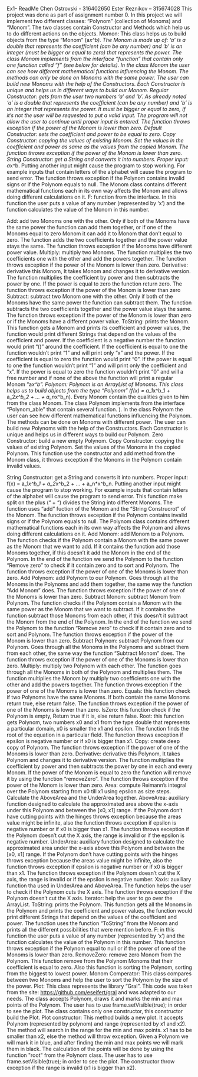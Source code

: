 Ex1- ReadMe
Chen Ostrovski - 316402650
Ester Reznikov – 315674028
This project was done as part of assignment number 0. In this project we will implement two different classes:  “Polynom” (collection of Monoms) and “Monom”. The two classes contain Constructor and Methods which help us to do different actions on the objects.
Momon:
This class helps us to build objects from the type “Monom” (a*x^b). The Monom is made up of: ‘a’ is a double that represents the coefficient (can be any number) and ‘b’ is an integer (must be bigger or equal to zero) that represents the power. The class Monom implements from the interface “function” that contain only one function called “f” (see below for details). In the class Monom the user can see how different mathematical functions influencing the Monom. The methods can only be done on Monoms with the same power.
The user can build new Monoms with the help of the Constructors. Each Constructor is unique and helps us in different ways to build our Monom.
Regular Constructor: gets from the user two numbers ‘a’ and ‘b’. As already noted ‘a’ is a double that represents the coefficient (can be any number) and ‘b’ is an integer that represents the power. It must be bigger or equal to zero, if it’s not the user will be requested to put a valid input. The program will not allow the user to continue until proper input is entered. The function throws exception if the power of the Monom is lower than zero.
Default Constructor: sets the coefficient and power to be equal to zero.
Copy Constructor: copying the values of existing Monom. Set the values in the coefficient and power as same as the values from the copied Monom. The function throws exception if the power of the Monom is lower than zero.
String Constructor: get a String and converts it into numbers. Proper input: a*x^b. Putting another input might cause the program to stop working. For example inputs that contain letters of the alphabet will cause the program to send error. The function throws exception if the Polynom contains invalid signs or if the Polynom equals to null. 
The Monom class contains different mathematical functions each in its own way affects the Monom and allows doing different calculations on it.
F: function from the interface. In this function the user puts a value of any number (represented by ‘x’) and the function calculates the value of the Monom in this number.  

Add: add two Monoms one with the other. Only if both of the Monoms have the same power the function can add them together, or if one of the Monoms equal to zero Monom it can add it to Monom that don’t equal to zero. The function adds the two coefficients together and the power value stays the same. The function throws exception if the Monoms have different power value.
Multiply: multiply two Monoms. The function multiplies the two coefficients one with the other and add the powers together. The function throws exception if the power of the Monom is lower than zero.
Derivative: derivative this Monom, It takes Monom and changes it to derivative version. The function multiplies the coefficient by power and then subtracts the power by one. If the power is equal to zero the function return zero. The function throws exception if the power of the Monom is lower than zero
Subtract: subtract two Monom one with the other. Only if both of the Monoms have the same power the function can subtract them. The function subtracts the two coefficients together and the power value stays the same. The function throws exception if the power of the Monom is lower than zero or if the Monoms have a different power value.
ToString: prints the Monom. This function gets a Monom and prints its coefficient and power values, the function would print different Strings that depend on the values of the coefficient and power. If the coefficient is a negative number the function would print “()” around the coefficient. If the coefficient is equal to one the function wouldn’t print “1” and will print only “x” and the power. If the coefficient is equal to zero the function would print “0”. If the power is equal to one the function wouldn’t print “1” and will print only the coefficient and “x”. If the power is equal to zero the function wouldn’t print “0” and will a free number and if none of the above the function will print a regular Monom “a*x^b”.
Polynom:
Polynom is an ArrayList of Monoms. This class helps us to build objects from the type “Polynom” (f(x) = a_1*x^b_1 + a_2*x^b_2 + … + a_n*x^b_n). Every Monom contain the qualities given to him from the class Monom. The class Polynom implements from the interface “Polynom_able” that contain several function. ). In the class Polynom the user can see how different mathematical functions influencing the Polynom. The methods can be done on Monoms with different power.
The user can build new Polynoms with the help of the Constructors. Each Constructor is unique and helps us in different ways to build our Polynom.
Zero Constructor: build a new empty Polynom.
Copy Constructor: copying the values of existing Polynom. Set the values of the Monoms in the copied Polynom. This function use the constructor and add method from the Monom class, it throws exception if the Monoms in the Polynom contain invalid values. 

String Constructor: get a String and converts it into numbers. Proper input: f(x) = a_1*x^b_1 + a_2*x^b_2 + … + a_n*x^b_n. Putting another input might cause the program to stop working. For example inputs that contain letters of the alphabet will cause the program to send error. This function make split on the plus (“ + “) divides the String into different Monoms. The function uses “add” fuction of the Monom and the “String Construcrot” of the Monom. The function throws exception if the Polynom contains invalid signs or if the Polynom equals to null.
The Polynom class contains different mathematical functions each in its own way affects the Polynom and allows doing different calculations on it.
Add Monom:  add Monom to a Polynom. The function checks if the Polynom contain a Monom with the same power as the Monom that we want to add. If it contains the function add those Monoms together, if this doesn’t it add the Monom in the end of the Polynom. In the end of the function we send the Polynom to the function “Remove zero” to check if it contain zero and to sort and Polynom. The function throws exception if the power of one of the Monoms is lower than zero.
Add Polynom: add Polynom to our Polynom. Goes through all the Monoms in the Polynoms and add them together, the same way the function “Add Monom” does. The function throws exception if the power of one of the Monoms is lower than zero.
Subtract Monom: subtract Monom from Polynom. The function checks if the Polynom contain a Monom with the same power as the Monom that we want to subtract. If it contains the function subtract those Monoms from each other, if this doesn’t it subtract the Monom from the end of the Polynom. In the end of the function we send the Polynom to the function “Remove zero” to check if it contain zero and to sort and Polynom. The function throws exception if the power of the Monom is lower than zero.
Subtract Polynom: subtract Polynom from our Polynom. Goes through all the Monoms in the Polynoms and subtract them from each other, the same way the function “Subtract Monom” does. The function throws exception if the power of one of the Monoms is lower than zero.
Multiply: multiply two Polynom with each other. The function goes through all the Monoms in both of the Polynom and multiplies them. The function multiplies the Monom by multiply two coefficients one with the other and add the powers together. The function throws exception if the power of one of the Monoms is lower than zero.
Equals: this function check if two Polynoms have the same Monoms. If both contain the same Monoms return true, else return false. The function throws exception if the power of one of the Monoms is lower than zero.
IsZero: this function check if the Polynom is empty, Return true if it is, else return false.
Root: this function gets Polynom, two numbers x0 and x1 from the type double that represents a particular domain, x0 is smaller the x1 and epsilon. The function finds the root of the equation in a particular field. The function throws exception if epsilon is negative number or if x0 is bigger than x1.
Copy: create deep copy of Polynom. The function throws exception if the power of one of the Monoms is lower than zero.
Derivative: derivative this Polynom, It takes Polynom and changes it to derivative version. The function multiplies the coefficient by power and then subtracts the power by one in each and every Monom. If the power of the Monom is equal to zero the function will remove it by using the function “removeZero”. The function throws exception if the power of the Monom is lower than zero.
Area: compute Reimann’s integral over the Polynom starting from x0 till x1 using epsilon as size steps. Calculate the AboveArea and the UnderArea together. 
AboveArea:  auxiliary function designed to calculate the approximated area above the x-axis under this Polynom and between the [x0, x1] range. If the Polynom don’t have cutting points with the hinges throws exception because the areas value might be infinite, also the function throws exception if epsilon is negative number or if x0 is bigger than x1. The function throws exception if the Polynom doesn’t cut the X axis, the range is invalid or if the epsilon is negative number.
UnderArea: auxiliary function designed to calculate the approximated area under the x-axis above this Polynom and between the [x0, x1] range. If the Polynom don’t have cutting points with the hinges throws exception because the areas value might be infinite, also the function throws exception if epsilon is negative number or if x0 is bigger than x1. The function throws exception if the Polynom doesn’t cut the X axis, the range is invalid or if the epsilon is negative number.
Xaxis: auxiliary function tha used in UnderArea and AboveArea. The function helps the user to check if the Polynom cuts the X axis. The function throws exception if the Polynom doesn’t cut the X axis.
Iterator:  help the user to go over the ArrayList.
ToString: prints the Polynom. This function gets all the Monoms in the Polynom and prints the coefficient and power values, the function would print different Strings that depend on the values of the coefficient and power. The function uses the function “ToString” from the Monom and prints all the different possibilities that were mention before. 
F: in this function the user puts a value of any number (represented by ‘x’) and the function calculates the value of the Polynom in this number. This function throws exception if the Polynom equal to null or if the power of one of the Monoms is lower than zero.
RemoveZero: remove zero Monom from the Polynom. This function remove from the Polynom Monoms that their coefficient is equal to zero. Also this function is sorting the Polynom, sorting from the biggest to lowest power. 
Monom Comperator:
This class compares between two Monoms and help the user to sort the Polynom by the size of the power.
Plot:
This class represents the library “Gral”. This code was taken from the site: https://github.com/eseifert/gral and was adapted to our needs.  The class accepts Polynom, draws it and marks the min and max points of the Polynom. The user has to use frame.setVisible(true); in order to see the plot. The class contains only one constructor, this constructor build the Plot. 
Plot constructor: This method builds a new plot. It accepts Polynom (represented by polynom) and range (represented by x1 and x2). The method will search in the range for the min and max points. x1 has to be smaller than x2, else the method will throw exception. Given a Polynom we will mark it in blue, and after finding the min and max points we will mark them in black. The calculation of the points will be done by using the function "root" from the Polynom class. The user has to use frame.setVisible(true); in order to see the plot. The constructor throw exception if the range is invalid (x1 is bigger than x2).


